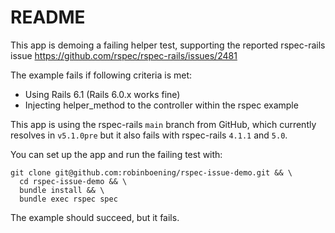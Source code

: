 # README

This app is demoing a failing helper test, supporting the reported rspec-rails issue https://github.com/rspec/rspec-rails/issues/2481

The example fails if following criteria is met:

* Using Rails 6.1 (Rails 6.0.x works fine)
* Injecting helper_method to the controller within the rspec example

This app is using the rspec-rails `main` branch from GitHub, which currently resolves in `v5.1.0pre` but it also fails with rspec-rails `4.1.1` and `5.0`.

You can set up the app and run the failing test with:

```
git clone git@github.com:robinboening/rspec-issue-demo.git && \
  cd rspec-issue-demo && \
  bundle install && \
  bundle exec rspec spec
```

The example should succeed, but it fails.
